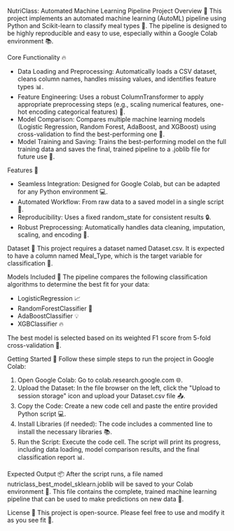 NutriClass: Automated Machine Learning Pipeline Project Overview 🌟
This project implements an automated machine learning (AutoML) pipeline using Python and Scikit-learn to classify meal types 🍴. The pipeline is designed to be highly reproducible and easy to use, especially within a Google Colab environment 📚.

Core Functionality 🔥
- Data Loading and Preprocessing: Automatically loads a CSV dataset, cleans column names, handles missing values, and identifies feature types 📊.
- Feature Engineering: Uses a robust ColumnTransformer to apply appropriate preprocessing steps (e.g., scaling numerical features, one-hot encoding categorical features) 🔧.
- Model Comparison: Compares multiple machine learning models (Logistic Regression, Random Forest, AdaBoost, and XGBoost) using cross-validation to find the best-performing one 🤖.
- Model Training and Saving: Trains the best-performing model on the full training data and saves the final, trained pipeline to a .joblib file for future use 💾.

Features 🌈
- Seamless Integration: Designed for Google Colab, but can be adapted for any Python environment 💻.
- Automated Workflow: From raw data to a saved model in a single script 🚀.
- Reproducibility: Uses a fixed random_state for consistent results 🔒.
- Robust Preprocessing: Automatically handles data cleaning, imputation, scaling, and encoding 🔄.

Dataset 📁
This project requires a dataset named Dataset.csv. It is expected to have a column named Meal_Type, which is the target variable for classification 🍔.

Models Included 🤖
The pipeline compares the following classification algorithms to determine the best fit for your data:

- LogisticRegression 📈
- RandomForestClassifier 🌳
- AdaBoostClassifier 💡
- XGBClassifier 🔥

The best model is selected based on its weighted F1 score from 5-fold cross-validation 🎯.

Getting Started 🚀
Follow these simple steps to run the project in Google Colab:

1. Open Google Colab: Go to colab.research.google.com 🌐.
2. Upload the Dataset: In the file browser on the left, click the "Upload to session storage" icon and upload your Dataset.csv file 📤.
3. Copy the Code: Create a new code cell and paste the entire provided Python script 💻.
4. Install Libraries (if needed): The code includes a commented line to install the necessary libraries 📚.
5. Run the Script: Execute the code cell. The script will print its progress, including data loading, model comparison results, and the final classification report 📊.

Expected Output 📦
After the script runs, a file named nutriclass_best_model_sklearn.joblib will be saved to your Colab environment 💾. This file contains the complete, trained machine learning pipeline that can be used to make predictions on new data 🔮.

License 📄
This project is open-source. Please feel free to use and modify it as you see fit 🤝.
